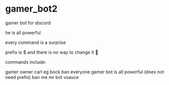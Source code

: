 # gamer_bot2
gamer bot for discord

he is all powerful

every command is a surprise

prefix is $ and there is no way to change it 🗿

commands include:

gamer
owner
carl
eg
bock
ban everyone
gamer bot is all powerful (does not need prefix)
ban me mr bot
vsauce
